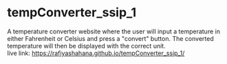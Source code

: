 # tempConverter_ssip_1
A temperature converter website where the user will input a temperature in either Fahrenheit or Celsius and press a "convert" button. The converted temperature will then be displayed with the correct unit.  
live link: https://rafiyashahana.github.io/tempConverter_ssip_1/
